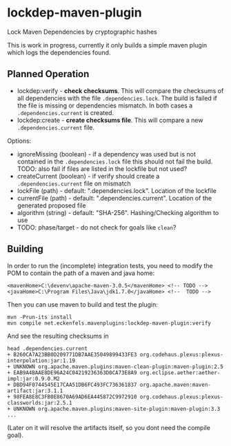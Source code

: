 lockdep-maven-plugin
====================

Lock Maven Dependencies by cryptographic hashes

This is work in progress, currently it only builds a
simple maven plugin which logs the dependencies found.

Planned Operation
------------------

* lockdep:verify - **check checksums**.
This will compare the checksums of all dependencies with the file
`.dependencies.lock`. The build is failed if the file is missing
or dependencies mismatch. In both cases a `.dependencies.current`
is created.
* lockdep:create - **create checksums file**. This will compare
a new `.dependencies.current` file.

Options:

* ignoreMissing (boolean) - if a dependency was used but is not contained in the `.dependencies.lock` file this should not fail the build. TODO: also fail if files are listed in the lockfile but not used?
* createCurrent (boolean) - if verify should create a `.dependencies.current` file on mismatch
* lockFile (path) - default: ".dependencies.lock". Location of the lockfile
* currentFile (path) - default: ".dependencies.current". Location of the generated proposed file
* algorithm (string) - default: "SHA-256". Hashing/Checking algorithm to use
* TODO: phase/target - do not check for goals like `clean`?

Building
--------
In order to run the (incomplete) integration tests, you need to modify the POM to contain the path of a maven and java home:

    <mavenHome>C:\devenv\apache-maven-3.0.5</mavenHome> <!-- TODO -->
    <javaHome>C:\Program Files\Java\jdk1.7.0</javaHome> <!--  TODO -->

Then you can use maven to build and test the plugin:

    mvn -Prun-its install
    mvn compile net.eckenfels.mavenplugins:lockdep-maven-plugin:verify

And see the resulting checksums in

    head .dependencies.current
    + B260CA7A23BB0D209771DB7AAE35049899433FE3 org.codehaus.plexus:plexus-interpolation:jar:1.19
    + UNKNOWN org.apache.maven.plugins:maven-clean-plugin:maven-plugin:2.5
    + EAB9A4BAAE8DE96A24C04219236363D0CA73E8A9 org.eclipse.aether:aether-impl:jar:0.9.0.M2
    + DBD94F0744545E17CAA51DB6FC493FC736361837 org.apache.maven:maven-artifact:jar:3.1.1
    + 98FEA8E8C3FB0E8670A69AD6EA445872C9972910 org.codehaus.plexus:plexus-classworlds:jar:2.5.1
    + UNKNOWN org.apache.maven.plugins:maven-site-plugin:maven-plugin:3.3
    ...

(Later on it will resolve the artifacts itself, so you dont need the compile goal).
